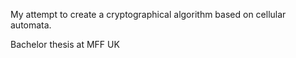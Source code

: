 My attempt to create a cryptographical algorithm based on cellular automata.

Bachelor thesis at MFF UK
